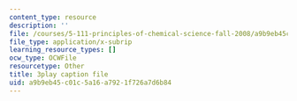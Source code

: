 ```yaml
---
content_type: resource
description: ''
file: /courses/5-111-principles-of-chemical-science-fall-2008/a9b9eb45c01c5a16a7921f726a7d6b84_GOBzZMaiMss.vtt
file_type: application/x-subrip
learning_resource_types: []
ocw_type: OCWFile
resourcetype: Other
title: 3play caption file
uid: a9b9eb45-c01c-5a16-a792-1f726a7d6b84
---
```

